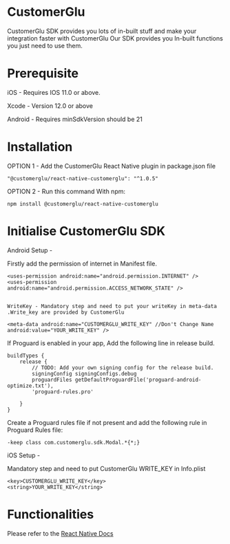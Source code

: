 # CustomerGlu

CustomerGlu SDK provides you lots of in-built stuff and make your integration faster with CustomerGlu
Our SDK provides you In-built functions you just need to use them.

# Prerequisite

iOS - Requires IOS 11.0 or above.

Xcode - Version 12.0 or above

Android - Requires minSdkVersion should be 21


# Installation

OPTION 1 -
Add the CustomerGlu React Native plugin in package.json file 
``` 
"@customerglu/react-native-customerglu": "^1.0.5"
``` 

OPTION 2 - 
Run this command With npm:
``` 
npm install @customerglu/react-native-customerglu
``` 

# Initialise CustomerGlu SDK 

Android Setup - 

Firstly add the permission of internet in Manifest file.
``` 
<uses-permission android:name="android.permission.INTERNET" />
<uses-permission android:name="android.permission.ACCESS_NETWORK_STATE" />


WriteKey - Mandatory step and need to put your writeKey in meta-data .Write_key are provided by CustomerGlu

<meta-data android:name="CUSTOMERGLU_WRITE_KEY" //Don't Change Name
android:value="YOUR_WRITE_KEY" />

``` 
If Proguard is enabled in your app, Add the following  line in release build.


    buildTypes {
        release {
            // TODO: Add your own signing config for the release build.
            signingConfig signingConfigs.debug
            proguardFiles getDefaultProguardFile('proguard-android-optimize.txt'), 
            'proguard-rules.pro'
    
        }
    }

Create a Proguard rules file if not present and add the following rule in Proguard Rules file:


    -keep class com.customerglu.sdk.Modal.*{*;}

iOS Setup - 

Mandatory step and need to put CustomerGlu WRITE_KEY in Info.plist
``` 
<key>CUSTOMERGLU_WRITE_KEY</key>
<string>YOUR_WRITE_KEY</string>

```

# Functionalities

Please refer to the [React Native Docs](https://docs.customerglu.com/sdk/react-native)
